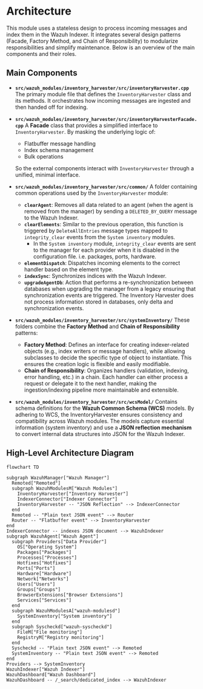 # Architecture

This module uses a stateless design to process incoming messages and index them in the Wazuh Indexer. It integrates several design patterns (Facade, Factory Method, and Chain of Responsibility) to modularize responsibilities and simplify maintenance. Below is an overview of the main components and their roles.

## Main Components

- **`src/wazuh_modules/inventory_harvester/src/inventoryHarvester.cpp`**
  The primary module file that defines the `InventoryHarvester` class and its methods. It orchestrates how incoming messages are ingested and then handed off for indexing.

- **`src/wazuh_modules/inventory_harvester/src/inventoryHarvesterFacade.cpp`**
  A **Facade** class that provides a simplified interface to `InventoryHarvester`. By masking the underlying logic of:

  - Flatbuffer message handling
  - Index schema management
  - Bulk operations

  So the external components interact with `InventoryHarvester` through a unified, minimal interface.

- **`src/wazuh_modules/inventory_harvester/src/common/`**
  A folder containing common operations used by the `InventoryHarvester` module:

  - **`clearAgent`**: Removes all data related to an agent (when the agent is removed from the manager) by sending a `DELETED_BY_QUERY` message to the Wazuh Indexer.
  - **`clearElements`**: Similar to the previous operation, this function is triggered by `DeleteAllEntries` message types mapped to `integrity_clear` events from the `System inventory` modules.
    - In the `System inventory` module, `integrity_clear` events are sent to the manager for each provider when it is disabled in the configuration file. i.e. packages, ports, hardware.
  - **`elementDispatch`**: Dispatches incoming elements to the correct handler based on the element type.
  - **`indexSync`**: Synchronizes indices with the Wazuh Indexer.
  - **`upgradeAgentDb`**: Action that performs a re-synchronization between databases when upgrading the manager from a legacy ensuring that synchronization events are triggered.
  The Inventory Harvester does not process information stored in databases, only delta and synchronization events.

- **`src/wazuh_modules/inventory_harvester/src/systemInventory/`**
  These folders combine the **Factory Method** and **Chain of Responsibility** patterns:

  - **Factory Method**: Defines an interface for creating indexer-related objects (e.g., index writers or message handlers), while allowing subclasses to decide the specific type of object to instantiate. This ensures the creation logic is flexible and easily modifiable.
  - **Chain of Responsibility**: Organizes handlers (validation, indexing, error handling, etc.) in a chain. Each handler can either process a request or delegate it to the next handler, making the ingestion/indexing pipeline more maintainable and extensible.

- **`src/wazuh_modules/inventory_harvester/src/wcsModel/`**
  Contains schema definitions for the **Wazuh Common Schema (WCS)** models. By adhering to WCS, the InventoryHarvester ensures consistency and compatibility across Wazuh modules. The models capture essential information (system inventory) and use a **JSON reflection mechanism** to convert internal data structures into JSON for the Wazuh Indexer.

## High-Level Architecture Diagram

```mermaid
flowchart TD

subgraph WazuhManager["Wazuh Manager"]
  Remoted["Remoted"]
  subgraph WazuhModulesM["Wazuh Modules"]
    InventoryHarvester["Inventory Harvester"]
    IndexerConnector["Indexer Connector"]
    InventoryHarvester -- "JSON Reflection" --> IndexerConnector
  end
  Remoted -- "Plain text JSON event" --> Router
  Router -- "Flatbuffer event" --> InventoryHarvester
end
IndexerConnector -- indexes JSON document --> WazuhIndexer
subgraph WazuhAgent["Wazuh Agent"]
  subgraph Providers["Data Provider"]
    OS["Operating System"]
    Packages["Packages"]
    Processes["Processes"]
    Hotfixes["Hotfixes"]
    Ports["Ports"]
    Hardware["Hardware"]
    Network["Networks"]
    Users["Users"]
    Groups["Groups"]
    BrowserExtensions["Browser Extensions"]
    Services["Services"]
  end
  subgraph WazuhModulesA["wazuh-modulesd"]
    SystemInventory["System inventory"]
  end
  subgraph Syscheckd["wazuh-syscheckd"]
    FileM["File monitoring"]
    RegistryM["Registry monitoring"]
  end
  Syscheckd -- "Plain text JSON event" --> Remoted
  SystemInventory -- "Plain text JSON event" --> Remoted
end
Providers --> SystemInventory
WazuhIndexer["Wazuh Indexer"]
WazuhDashboard["Wazuh Dashboard"]
WazuhDashboard -- /_search/dedicated_index --> WazuhIndexer
```
